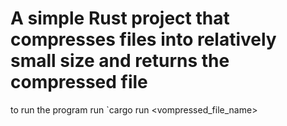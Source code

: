# A simple Rust project that compresses files into relatively small size and returns the compressed file
to run the program
run `cargo run <filename> <vompressed_file_name>
